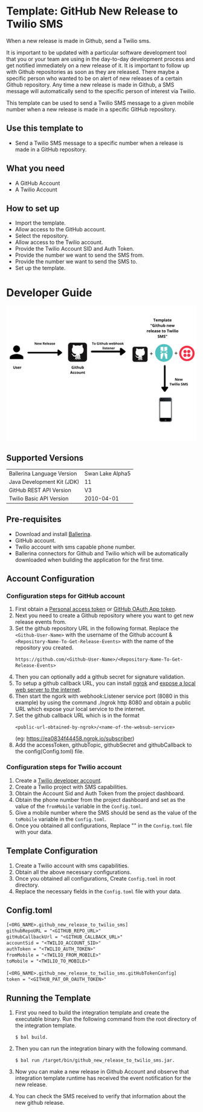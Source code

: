 # Template: GitHub New Release to Twilio SMS
When a new release is made in Github, send a Twilio sms.

It is important to be updated with a particular software development tool that you or your team are using in the day-to-day development process and get notified immediately on a new release of it. It is important to follow up with Github repositories as soon as they are released. There maybe a specific person who wanted to be on alert of new releases of a certain Github repository. Any time a new release is made in Github, a SMS message will automatically send to the specific person of interest via Twilio. 

This template can be used to send a Twilio SMS message to a given mobile number when a new release is made in a specific GitHub repository.

## Use this template to
- Send a Twilio SMS message to a specific number when a release is made in a GitHub repository.

## What you need
- A GitHub Account
- A Twilio Account

## How to set up
- Import the template.
- Allow access to the GitHub account.
- Select the repository.
- Allow access to the Twilio account.
- Provide the Twilio Account SID and Auth Token.
- Provide the number we want to send the SMS from.
- Provide the number we want to send the SMS to.
- Set up the template. 

# Developer Guide
<p align="center">
<img src="./docs/images/template_flow.png?raw=true" alt="Github-Google Sheet Integration template overview"/>
</p>

## Supported Versions
<table>
  <tr>
   <td>Ballerina Language Version
   </td>
   <td>Swan Lake Alpha5
   </td>
  </tr>
  <tr>
   <td>Java Development Kit (JDK)
   </td>
   <td>11
   </td>
  </tr>
  <tr>
   <td>GitHub REST API Version
   </td>
   <td>V3
   </td>
  </tr>
  <tr>
   <td>Twilio Basic API Version
   </td>
   <td>2010-04-01 
   </td>
  </tr>
</table>

## Pre-requisites
* Download and install [Ballerina](https://ballerinalang.org/downloads/).
* GitHub account.
* Twilio account with sms capable phone number.
* Ballerina connectors for Github and Twilio which will be automatically downloaded when building the application for the first time.


## Account Configuration
### Configuration steps for GitHub account
1. First obtain a [Personal access token](https://docs.github.com/en/github/authenticating-to-github/creating-a-personal-access-token) or [GitHub OAuth App token](https://docs.github.com/en/developers/apps/creating-an-oauth-app).
2. Next you need to create a Github repository where you want to get new release events from.
3. Set the github repository URL in the following format. Replace the `<Github-User-Name>` with the username of the Github account &
`<Repository-Name-To-Get-Release-Events>` with the name of the repository you created.
    ```
    https://github.com/<Github-User-Name>/<Repository-Name-To-Get-Release-Events>
    ```
4. Then you can optionally add a github secret for signature validation.
5. To setup a github callback URL, you can install [ngrok](https://ngrok.com/download) and [expose a local web server to 
the internet](https://ngrok.com/docs).
6. Then start the ngork with webhook:Listener service port (8080 in this example) by using the command ./ngrok http 8080 
and obtain a public URL which expose your local service to the internet.
7. Set the github callback URL which is in the format 
    ```
    <public-url-obtained-by-ngrok>/<name-of-the-websub-service>
    ```
    (eg: https://ea0834f44458.ngrok.io/subscriber)
8. Add the accessToken, githubTopic, githubSecret and githubCallback to the config(Config.toml) file.

### Configuration steps for Twilio account

1. Create a [Twilio developer account](https://www.twilio.com/). 
2. Create a Twilio project with SMS capabilities.
3. Obtain the Account Sid and Auth Token from the project dashboard.
4. Obtain the phone number from the project dashboard and set as the value of the `fromMobile` variable in the `Config.toml`.
5. Give a mobile number where the SMS should be send as the value of the `toMobile` variable in the `Config.toml`.
6. Once you obtained all configurations, Replace "" in the `Config.toml` file with your data.

## Template Configuration
1. Create a Twilio account with sms capabilities.
2. Obtain all the above necessary configurations.
3. Once you obtained all configurations, Create `Config.toml` in root directory.
4. Replace the necessary fields in the `Config.toml` file with your data.

## Config.toml 
```
[<ORG_NAME>.github_new_release_to_twilio_sms]
githubRepoURL = "<GITHUB_REPO_URL>"
gitHubCallbackUrl = "<GITHUB_CALLBACK_URL>"
accountSid = "<TWILIO_ACCOUNT_SID>"
authToken = "<TWILIO_AUTH_TOKEN>"
fromMobile = "<TWILIO_FROM_MOBILE>"
toMobile = "<TWILIO_TO_MOBILE>"

[<ORG_NAME>.github_new_release_to_twilio_sms.gitHubTokenConfig]
token = "<GITHUB_PAT_OR_OAUTH_TOKEN>"
```

## Running the Template
1. First you need to build the integration template and create the executable binary. Run the following command from the 
root directory of the integration template. 
    ```
    $ bal build. 
    ```

2. Then you can run the integration binary with the following command. 
    ```
    $ bal run /target/bin/github_new_release_to_twilio_sms.jar. 
    ```

3. Now you can make a new release in Github Account and observe that integration template runtime has received the event 
notification for the new release.

4. You can check the SMS received to verify that information about the new github release. 

